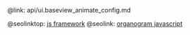 @link: api/ui.baseview_animate_config.md

@seolinktop: [js framework](https://webix.com)
@seolink: [organogram javascript](https://webix.com/widget/organogram/)